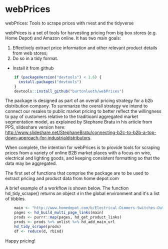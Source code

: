 # webPrices
webPrices: Tools to scrape prices with rvest and the tidyverse

webPrices is a set of tools for harvesting pricing from big box stores (e.g. Home Depot) and Amazon online. It has
two main goals:
 
 1. Effectively extract price information and other relevant product details from web stores;
 2. Do so in a tidy format.


-   Install it from github

``` r
    if (packageVersion("devtools") < 1.6) {
      install.packages("devtools")
    }
    devtools::install_github("burtonlueth/webPrices")
```


The package is designed as part of an overall pricing strategy for a b2b distribution company. To summarize the overall
strategy we intend to connect our resales to public market pricing to better reflect the willingness to pay of customers 
relative to the traditioanl aggregated market segmentation model, as explained by Stephane Bratu in his article from PPS, 
slideshare version here: http://www.slideshare.net/StephaneBratu/connecting-b2c-to-b2b-a-top-down-approach-for-industrialdistributors.

When complete, the intention for webPrices is to provide tools for scraping prices from a variety of online B2B market places
with a focus on wire, electrical and lighting goods, and keeping consistent formatting so that the data may be aggregated. 

The first set of functions that comprise the package are to be used to extract pricing and product data from home depot.com

A brief example of a workflow is shown below. The function hd_tidy_scrape() returns an object ```d``` in the global
environment and it's a list of tibbles.


``` r
    main <- "http://www.homedepot.com/b/Electrical-Dimmers-Switches-Outlets/N-5yc1vZc34h"
    pages <- hd_build_multi_page_links(main)
    prods <- purrr::map(pages, hd_get_product_links)
    prods <- prods %>% unlist %>% hd_add_main_url
    hd_tidy_scrape(prods)
    df <- reduce(d, rbind)
```


Happy pricing!
